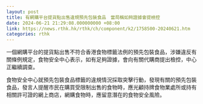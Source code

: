 ```yaml
---
layout: post
title: 有網購平台提貨點出售違規預先包裝食品　當局稱如夠證據會提檢控
date: 2024-06-21 21:29:08.000000000 +08:00
link: https://news.rthk.hk/rthk/ch/component/k2/1758500-20240621.htm
categories: rthk
---
```


一個網購平台的提貨點出售不符合香港食物標籤法例的預先包裝食品，涉嫌違反有關條例規定，食物安全中心表示，如有足夠證據，會向有關代購商提出檢控，中心正繼續調查。

食物安全中心就預先包裝食品標籤的違規情況採取突擊行動，發現有關的預先包裝食品，發言人提醒市民在購買受限制出售的食物時，應光顧持牌食物業處所或持有相關許可證的網上商店，網購食物時，應留意潛在的食物安全風險。
